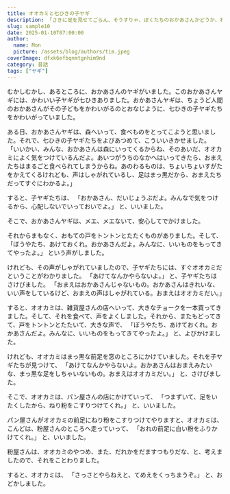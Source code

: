 ```yaml
---
title: オオカミと七ひきの子ヤギ
description: 「さきに足を見せてごらん、そうすりゃ、ぼくたちのおかあさんかどうか、わかるから。」
slug: sample10
date: 2025-01-10T07:00:00
author:
  name: Mon
  picture: /assets/blog/authors/tim.jpeg
coverImage: dfxk6efbqnmtgnhim9nd
category: 昔話
tags: ["ヤギ"]
---
```


むかしむかし、あるところに、おかあさんのヤギがいました。このおかあさんヤギには、かわいい子ヤギが七ひきありました。おかあさんヤギは、ちょうど人間のおかあさんがその子どもをかわいがるのとおなじように、七ひきの子ヤギたちをかわいがっていました。

ある日、おかあさんヤギは、森へいって、食べものをとってこようと思いました。それで、七ひきの子ヤギたちをよびあつめて、こういいきかせました。
「いいかい、みんな、おかあさんは森にいってくるからね、そのあいだ、オオカミによく気をつけているんだよ。あいつがうちのなかへはいってきたら、おまえたちはまるごと食べられてしまうからね。あのわるものは、ちょいちょいすがたをかえてくるけれども、声はしゃがれているし、足はまっ黒だから、おまえたちだってすぐにわかるよ。」

すると、子ヤギたちは、
「おかあさん、だいじょうぶだよ。みんなで気をつけるから、心配しないでいっておいでよ。」
と、いいました。

そこで、おかあさんヤギは、メエ、メエないて、安心してでかけました。

それからまもなく、おもての戸をトントンとたたくものがありました。そして、
「ぼうやたち、あけておくれ。おかあさんだよ。みんなに、いいものをもってきてやったよ。」
という声がしました。

けれども、その声がしゃがれていましたので、子ヤギたちには、すぐオオカミだということがわかりました。
「あけてなんかやらないよ。」
と、子ヤギたちはさけびました。
「おまえはおかあさんじゃないもの。おかあさんはきれいな、いい声をしているけど、おまえの声はしゃがれている。おまえはオオカミだい。」

すると、オオカミは、雑貨屋さんの店へいって、大きなチョークを一本買ってきました。そして、それを食べて、声をよくしました。それから、またもどってきて、戸をトントンとたたいて、大きな声で、
「ぼうやたち、あけておくれ。おかあさんだよ。みんなに、いいものをもってきてやったよ。」
と、よびかけました。

けれども、オオカミはまっ黒な前足を窓のところにかけていました。それを子ヤギたちが見つけて、
「あけてなんかやらないよ。おかあさんはおまえみたいな、まっ黒な足をしちゃいないもの。おまえはオオカミだい。」
と、さけびました。

そこで、オオカミは、パン屋さんの店にかけていって、
「つまずいて、足をいたくしたから、ねり粉をこすりつけてくれ。」
と、いいました。

パン屋さんがオオカミの前足にねり粉をこすりつけてやりますと、オオカミは、こんどは、粉屋さんのところへ走っていって、
「おれの前足に白い粉をふりかけてくれ。」
と、いいました。

粉屋さんは、オオカミのやつめ、また、だれかをだますつもりだな、と、考えましたので、それをことわりました。

すると、オオカミは、
「さっさとやらねえと、てめえをくっちまうぞ。」
と、おどかしました。
